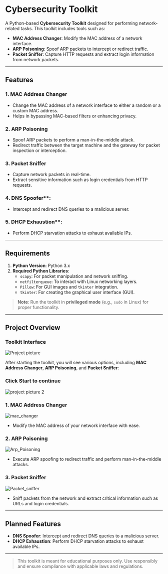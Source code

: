 # Cybersecurity Toolkit

A Python-based **Cybersecurity Toolkit** designed for performing network-related tasks. This toolkit includes tools such as:

- **MAC Address Changer**: Modify the MAC address of a network interface.
- **ARP Poisoning**: Spoof ARP packets to intercept or redirect traffic.
- **Packet Sniffer**: Capture HTTP requests and extract login information from network packets.

---

## **Features**

### 1. MAC Address Changer
- Change the MAC address of a network interface to either a random or a custom MAC address.
- Helps in bypassing MAC-based filters or enhancing privacy.

### 2. ARP Poisoning
- Spoof ARP packets to perform a man-in-the-middle attack.
- Redirect traffic between the target machine and the gateway for packet inspection or interception.

### 3. Packet Sniffer
- Capture network packets in real-time.
- Extract sensitive information such as login credentials from HTTP requests.

### 4. DNS Spoofer**: 
- Intercept and redirect DNS queries to a malicious server.
### 5. DHCP Exhaustion**: 
- Perform DHCP starvation attacks to exhaust available IPs.

---

## **Requirements**

1. **Python Version**: Python 3.x
2. **Required Python Libraries**:
   - `scapy`: For packet manipulation and network sniffing.
   - `netfilterqueue`: To interact with Linux networking layers.
   - `Pillow`: For GUI images and `tkinter` integration.
   - `tkinter`: For creating the graphical user interface (GUI).

> **Note**: Run the toolkit in **privileged mode** (e.g., `sudo` in Linux) for proper functionality.

---

## **Project Overview**

### Toolkit Interface
![Project picture](https://github.com/user-attachments/assets/7e04eddd-af6c-4d0d-bf23-b374240c2eec)

After starting the toolkit, you will see various options, including **MAC Address Changer**, **ARP Poisoning**, and **Packet Sniffer**:
### Click Start to continue
![project picture 2](https://github.com/user-attachments/assets/03ad9890-82f0-4d48-b004-565291cb9bec)

### 1. MAC Address Changer
![mac_changer](https://github.com/user-attachments/assets/aedcdbd8-2ba0-4371-9fad-70f473af556f)

- Modify the MAC address of your network interface with ease.

### 2. ARP Poisoning
![Arp_Poisoning](https://github.com/user-attachments/assets/9272342e-20b5-49de-9262-6a35a50a37be)

- Execute ARP spoofing to redirect traffic and perform man-in-the-middle attacks.

### 3. Packet Sniffer
![Packet_sniffer](https://github.com/user-attachments/assets/71b25255-fa28-4a6e-ab28-11faa83fbabd)

- Sniff packets from the network and extract critical information such as URLs and login credentials.

---

## **Planned Features**

- **DNS Spoofer**: Intercept and redirect DNS queries to a malicious server.
- **DHCP Exhaustion**: Perform DHCP starvation attacks to exhaust available IPs.

---

> This toolkit is meant for educational purposes only. Use responsibly and ensure compliance with applicable laws and regulations.
